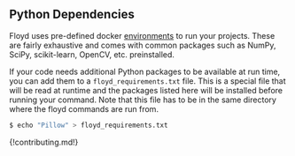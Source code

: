 ## Python Dependencies

Floyd uses pre-defined docker [environments](environments.md) to run your projects. 
These are fairly exhaustive and comes with common packages such as NumPy, SciPy, 
scikit-learn, OpenCV, etc. preinstalled.

If your code needs additional Python packages to be available at run time, you 
can add them to a `floyd_requirements.txt` file. This is a special file that 
will be read at runtime and the packages listed here will be installed before 
running your command. Note that this file has to be in the same directory where
the floyd commands are run from.

```bash
$ echo "Pillow" > floyd_requirements.txt
```

{!contributing.md!}
